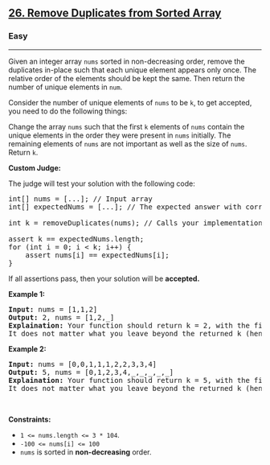 <h2><a href="https://leetcode.com/problems/remove-duplicates-from-sorted-array/">26. Remove Duplicates from Sorted Array</a></h2><h3>Easy</h3><hr><p>Given an integer array <code>nums</code> sorted in non-decreasing order, remove the duplicates in-place such that each unique element appears only once. The relative order of the elements should be kept the same. Then return the number of unique elements in <code>num</code>.</p>

<p>Consider the number of unique elements of <code>nums</code> to be <code>k</code>, to get accepted, you need to do the following things:

Change the array <code>nums</code> such that the first <code>k</code> elements of <code>nums</code> contain the unique elements in the order they were present in <code>nums</code> initially. The remaining elements of <code>nums</code> are not important as well as the size of <code>nums</code>.
Return <code>k</code>.</p>

<strong>Custom Judge:</strong>

<p>The judge will test your solution with the following code:<p>

<pre>
int[] nums = [...]; // Input array
int[] expectedNums = [...]; // The expected answer with correct length

int k = removeDuplicates(nums); // Calls your implementation

assert k == expectedNums.length;
for (int i = 0; i < k; i++) {
    assert nums[i] == expectedNums[i];
}
</pre>

<p>If all assertions pass, then your solution will be <strong>accepted.</strong></p>

<p><strong class="example">Example 1:</strong></p>

<pre>
<strong>Input:</strong> nums = [1,1,2]
<strong>Output:</strong> 2, nums = [1,2,_]
<strong>Explaination:</strong> Your function should return k = 2, with the first two elements of nums being 1 and 2 respectively.
It does not matter what you leave beyond the returned k (hence they are underscores).
</pre>

<p><strong class="example">Example 2:</strong></p>

<pre>
<strong>Input:</strong> nums = [0,0,1,1,1,2,2,3,3,4]
<strong>Output:</strong> 5, nums = [0,1,2,3,4,_,_,_,_,_]
<strong>Explaination:</strong> Your function should return k = 5, with the first five elements of nums being 0, 1, 2, 3, and 4 respectively.
It does not matter what you leave beyond the returned k (hence they are underscores).
</pre>
<p>&nbsp;</p>
<p><strong>Constraints:</strong></p>

<ul>
	<li><code>1 <= nums.length <= 3 * 104</code>.</li>
	<li><code>-100 <= nums[i] <= 100</code></li>
	<li><code>nums</code> is sorted in <strong>non-decreasing</strong> order.
</li>
</ul>
